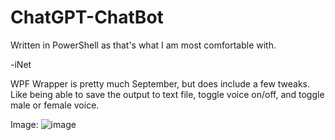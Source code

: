 # ChatGPT-ChatBot


Written in PowerShell as that's what I am most comfortable with.


-iNet




WPF Wrapper is pretty much September, but does include a few tweaks. Like being able to save the output to text file, toggle voice on/off, and toggle male or female voice.

Image: 
![image](https://user-images.githubusercontent.com/48245017/223783581-d45e8715-facf-4e82-8d87-9f63aaa412b7.png)
